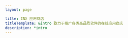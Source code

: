 ```yaml
---
layout: page

title: INX 应用商店
titleTemplate: &intro 致力于推广各类高品质软件的在线应用商店 
description: *intro
---
```


<script setup>
import { ref } from "vue";
import { useData } from 'vitepress';
import AppStore from "/.vitepress/theme/layouts/appStore.vue";

import IconRectanglePro from "/img/app-icon/rectangle-pro.webp";
import IconHapiGo from "/img/app-icon/hapigo.webp";
import IconTuYa from "/img/app-icon/tuya.webp";
import IconHyperSwitch from "/img/app-icon/hyperswitch.webp";
import IconKarbinerElements from "/img/app-icon/karabiner-elements.webp";
import IconMacCopier from "/img/app-icon/maccopier.webp";
import IconMenuBarX from "/img/app-icon/menubarx.webp";
import IconOpenEmu from "/img/app-icon/openemu.webp";
import IconShottr from "/img/app-icon/shottr.webp";
import IconUsbfistman from "/img/app-icon/usbfistman.webp";

const { frontmatter } = useData();
const pageInfo = {
  title: frontmatter.value.title,
  titleTemplate: frontmatter.value.description,
};
const apps = [
  {
    name: "Rectangle Pro",
    intro: "使用键盘快捷键来移动/调整窗口大小",
    link: "https://rectangleapp.com/pro",
    icon: IconRectanglePro,
    category: "系统增强",
    updated: "2022-12-11",
    charge: "免费10天",
    chip: [
      "AppleChip"
    ],
    size: "14.7MB",
    tags: [
      "窗口调整"
    ]
  },
  {
    name: "HapiGo",
    intro: "多合一启动器，即时搜索、快速预览及直接启动",
    link: "https://hapigo.com/",
    icon: IconHapiGo,
    category: "系统增强",
    updated: "2022-12-11",
    charge: "免费+订阅",
    size: "31.8MB",
    chip: [
      "AppleChip"
    ],
    tags: [
      "启动器",
      "剪贴板",
      "翻译"
    ]
  },
  {
    name: "HyperSwitch",
    intro: "还原 Windows 窗口切换",
    link: "https://bahoom.com/hyperswitch",
    icon: IconHyperSwitch,
    category: "系统增强",
    updated: "2022-12-11",
    charge: "免费",
    size: "2.2 MB",
    chip: [
      "AppleChip"
    ],
    tags: [
      "窗口切换"
    ]
  },
  {
    name: "Karabiner Elements",
    intro: "键盘/鼠标改键工具",
    link: "https://karabiner-elements.pqrs.org/",
    icon: IconKarbinerElements,
    category: "系统增强",
    updated: "2022-12-11",
    charge: "免费",
    size: "20.7 MB",
    chip: [
      "AppleChip"
    ],
    tags: [
      "改键"
    ]
  },
  {
    name: "MacCopier",
    intro: "自动复制短信验证码到剪贴板",
    link: "https://github.com/DreamSaddle/MacCopier",
    icon: IconMacCopier,
    category: "系统增强",
    updated: "2022-12-11",
    charge: "免费开源",
    size: "20.7 MB",
    chip: [
      "AppleChip"
    ],
    tags: [
      "改键"
    ]
  },
  {
    name: "图压",
    intro: "简单易用的图片压缩软件",
    link: "https://tuya.xinxiao.tech/",
    icon: IconTuYa,
    category: "效率工具",
    updated: "2022-12-11",
    charge: "免费开源",
    size: "75.1MB",
    chip: [
      "AppleChip",
      "Windows"
    ],
    tags: [
      "图片压缩"
    ]
  },
  {
    name: "Android 文件传输",
    intro: "在 Mac 电脑和 Android 设备之间浏览和传输文件",
    link: "https://tuya.xinxiao.tech/",
    icon: IconUsbfistman,
    category: "系统增强",
    updated: "2022-12-11",
    charge: "免费",
    size: "3.7 MB",
    chip: [
      "AppleChip"
    ],
    tags: [
      "文件传输"
    ]
  },
  {
    name: "MenubarX",
    intro: "Mac 菜单栏浏览器，可以在菜单栏固定任何网页",
    link: "https://menubarx.app/",
    icon: IconMenuBarX,
    category: "效率工具",
    updated: "2022-12-11",
    charge: "免费+买断",
    size: "8 MB",
    chip: [
      "AppleChip"
    ],
    tags: [
      "浏览器",
      "菜单栏增强"
    ]
  },
  {
    name: "OpenEmu",
    intro: "多合一掌机/街机模拟器，包括但不限于 GBA/NDS/FC/PSP/……",
    link: "https://openemu.org/",
    icon: IconOpenEmu,
    category: "游戏工具",
    updated: "2022-12-11",
    charge: "免费开源",
    size: "32MB",
    chip: [
      "AppleChip"
    ],
    tags: [
      "游戏机模拟器"
    ]
  },
  {
    name: "Shottr",
    intro: "屏幕截图工具，支持取色/贴图/标注/测量/OCR/无痕打码/滚动截图……",
    link: "https://shottr.cc/",
    icon: IconShottr,
    category: "系统增强",
    updated: "2022-12-11",
    charge: "免费",
    size: "1.3MB",
    chip: [
      "AppleChip"
    ],
    tags: [
      "屏幕截图",
      "图片打码",
      "OCR"
    ]
  }
];
</script>

<AppStore :pageInfo="pageInfo" :apps="apps" />
